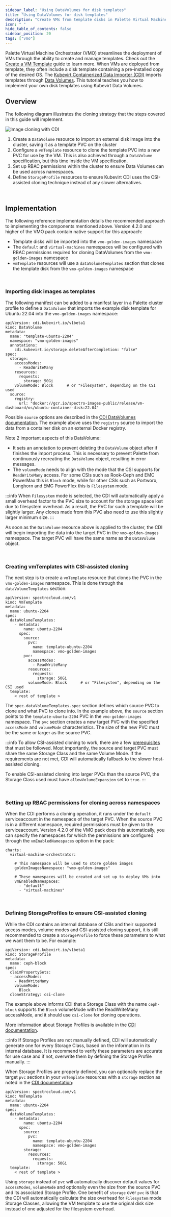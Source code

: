 ```yaml
---
sidebar_label: "Using DataVolumes for disk templates"
title: "Using DataVolumes for disk templates"
description: "Create VMs from template disks in Palette Virtual Machine Orchestrator"
icon: " "
hide_table_of_contents: false
sidebar_position: 20
tags: ["vmo"]
---
```




Palette Virtual Machine Orchestrator (VMO) streamlines the deployment of VMs through the ability to create and manage templates. Check out the [Create a VM Template](./create-vm-template.md) guide to learn more. When VMs are deployed from template, they often include a disk template containing a pre-installed copy of the desired OS. The [Kubevirt Containerized Data Importer (CDI)](https://github.com/kubevirt/containerized-data-importer/tree/main) imports templates through [Data Volumes](https://github.com/kubevirt/containerized-data-importer/blob/main/doc/datavolumes.md). This tutorial teaches you how to implement your own disk templates using Kubevirt Data Volumes.


## Overview

The following diagram illustrates the cloning strategy that the steps covered in this guide will implement.

![Image cloning with CDI](/cdi-disk-clone.png)
1. Create a `DataVolume` resource to import an external disk image into the cluster, saving it as a template PVC on the cluster
2. Configure a `vmTemplate` resource to clone the template PVC into a new PVC for use by the VM. This is also achieved through a `DataVolume` specification, but this time inside the VM specification.
3. Set up RBAC permissions within the cluster to ensure Data Volumes can be used across namespaces.
4. Define `StorageProfile` resources to ensure Kubevirt CDI uses the CSI-assisted cloning technique instead of any slower alternatives.

<br />

## Implementation

The following reference implementation details the recommended approach to implementing the components mentioned above. Version 4.2.0 and higher of the VMO pack contain native support for this approach:
* Template disks will be imported into the `vmo-golden-images` namespace
* The `default` and `virtual-machines` namespaces will be configured with RBAC permissions required for cloning DataVolumes from the `vmo-golden-images` namespace
* `vmTemplate` resources will use a `dataVolumeTemplates` section that clones the template disk from the `vmo-golden-images` namespace

<br />

### Importing disk images as templates

The following manifest can be added to a manifest layer in a Palette cluster profile to define a `DataVolume` that imports the example disk template for Ubuntu 22.04 into the `vmo-golden-images` namespace:

```
apiVersion: cdi.kubevirt.io/v1beta1
kind: DataVolume
metadata:
  name: "template-ubuntu-2204"
  namespace: "vmo-golden-images"
  annotations:
    cdi.kubevirt.io/storage.deleteAfterCompletion: "false"
spec:
  storage:
    accessModes:
      - ReadWriteMany
    resources:
      requests:
        storage: 50Gi
    volumeMode: Block      # or "Filesystem", depending on the CSI used
  source:
    registry:
      url: "docker://gcr.io/spectro-images-public/release/vm-dashboard/os/ubuntu-container-disk:22.04"
```

Possible `source` options are described in the [CDI DataVolumes documentation](https://github.com/kubevirt/containerized-data-importer/blob/main/doc/datavolumes.md#source). The example above uses the `registry` source to import the data from a container disk on an external Docker registry.

Note 2 important aspects of this DataVolume:
* It sets an annotation to prevent deleting the `DataVolume` object after if finishes the import process. This is necessary to prevent Palette from continuously recreating the `DataVolume` object, resulting in error messages.
* The `volumeMode` needs to align with the mode that the CSI supports for `ReadWriteMany` access. For some CSIs such as Rook-Ceph and EMC PowerMax this is `Block` mode, while for other CSIs such as Portworx, Longhorn and EMC PowerFlex this is `Filesystem` mode.

:::info
When `Filesystem` mode is selected, the CDI will automatically apply a small overhead factor to the PVC size to account for the storage space lost due to filesystem overhead. As a result, the PVC for such a template will be slightly larger. Any clones made from this PVC also need to use this slightly larger minimum size.
:::

As soon as the `DataVolume` resource above is applied to the cluster, the CDI will begin importing the data into the target PVC in the `vmo-golden-images` namespace. The target PVC will have the same name as the `DataVolume` object.

<br />

### Creating vmTemplates with CSI-assisted cloning

The next step is to create a `vmTemplate` resource that clones the PVC in the `vmo-golden-images` namespace. This is done through the `dataVolumeTemplates` section:

```
apiVersion: spectrocloud.com/v1
kind: VmTemplate
metadata:
  name: ubuntu-2204
spec:
  dataVolumeTemplates:
    - metadata:
        name: ubuntu-2204
      spec:
        source:
          pvc: 
            name: template-ubuntu-2204
            namespace: vmo-golden-images
        pvc:
          accessModes:
            - ReadWriteMany
          resources:
            requests:
              storage: 50Gi
          volumeMode: Block      # or "Filesystem", depending on the CSI used
  template:
    < rest of template >
```

The `spec.dataVolumeTemplates.spec` section defines which source PVC to clone and what PVC to clone into. In the example above, the `source` section points to the `template-ubuntu-2204` PVC in the `vmo-golden-images` namespace. The `pvc` section creates a new target PVC with the specified `accessMode` and `volumeMode` characteristics. The size of the new PVC must be the same or larger as the source PVC.

:::info
To allow CSI-assisted cloning to work, there are a few [prerequisites](https://github.com/kubevirt/containerized-data-importer/blob/main/doc/csi-cloning.md#prerequisites) that must be followed. Most importantly, the source and target PVC must share the same Storage Class and the same Volume Mode. If the requirements are not met, CDI will automatically fallback to the slower host-assisted cloning.

To enable CSI-assisted cloning into larger PVCs than the source PVC, the Storage Class used must have `allowVolumeExpansion` set to `true`.
:::

<br />

### Setting up RBAC permissions for cloning across namespaces

When the CDI performs a cloning operation, it runs under the `default` serviceaccount in the namespace of the target PVC. When the source PVC is in a different namespace, required permissions must be given to the serviceaccount. Version 4.2.0 of the VMO pack does this automatically, you can specify the namespaces for which the permissions are configured through the `vmEnabledNamespaces` option in the pack:

```
charts:
  virtual-machine-orchestrator:

    # This namespace will be used to store golden images
    goldenImagesNamespace: "vmo-golden-images"

    # These namespaces will be created and set up to deploy VMs into
    vmEnabledNamespaces:
      - "default"
      - "virtual-machines"
```

<br />

### Defining StorageProfiles to ensure CSI-assisted cloning

While the CDI contains an internal database of CSIs and their supported access modes, volume modes and CSI-assisted cloning support, it is still recommended to create a `StorageProfile` to force these parameters to what we want them to be. For example:

```
apiVersion: cdi.kubevirt.io/v1beta1
kind: StorageProfile
metadata:
  name: ceph-block
spec:
  claimPropertySets: 
  - accessModes:
    - ReadWriteMany
    volumeMode: 
      Block
  cloneStrategy: csi-clone
```

The example above informs CDI that a Storage Class with the name `ceph-block` supports the `Block` volumeMode with the ReadWriteMany accessMode, and it should use `csi-clone` for cloning operations.

More information about Storage Profiles is available in the [CDI documentation](https://github.com/kubevirt/containerized-data-importer/blob/main/doc/storageprofile.md).

:::info
If Storage Profiles are not manually defined, CDI will automatically generate one for every Storage Class, based on the information in its internal database. It is recommend to verify these parameters are accurate for use case and if not, overwrite them by defining the Storage Profile manually.
:::

When Storage Profiles are properly defined, you can optionally replace the target `pvc` sections in your `vmTemplate` resources with a `storage` section as noted in the [CDI documentation](https://github.com/kubevirt/containerized-data-importer/blob/main/doc/datavolumes.md#storage):

```
apiVersion: spectrocloud.com/v1
kind: VmTemplate
metadata:
  name: ubuntu-2204
spec:
  dataVolumeTemplates:
    - metadata:
        name: ubuntu-2204
      spec:
        source:
          pvc: 
            name: template-ubuntu-2204
            namespace: vmo-golden-images
        storage:
          resources:
            requests:
              storage: 50Gi
  template:
    < rest of template >
```

Using `storage` instead of `pvc` will automatically discover default values for `accessModes`, `volumeMode` and optionally even the size from the source PVC and its associated Storage Profile. One benefit of `storage` over `pvc` is that the CDI will automatically calculate the size overhead for `Filesystem` mode Storage Classes, allowing the VM template to use the original disk size instead of one adjusted for the filesystem overhead.
